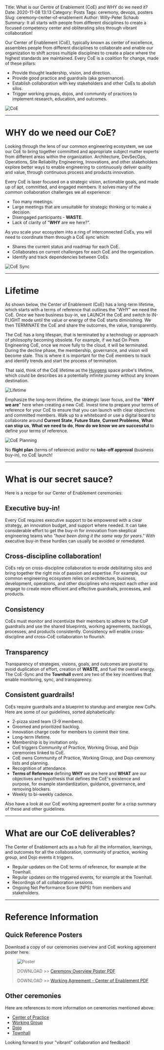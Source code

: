 Title: What is our Centre of Enablement (CoE) and WHY do we need it?
Date: 2020-11-08 13:13
Category: Posts
Tags: ceremony, devops, posters
Slug: ceremony-center-of-enablement
Author: Willy-Peter Schaub
Summary: It all starts with people from different disciplines to create a focused competency center and obliterating silos through vibrant collaboration!

Our Center of Enablement (CoE), typically known as center of excellence, assembles people from different disciplines to collaborate and enable our organization to shift across multiple disciplines to create a place where the highest standards are maintained. Every CoE is a coalition for change, made of these pillars: 

- Provide thought leadership, vision, and direction.
- Provide good practice and guardrails (aka governance).
- Establish collaboration with key stakeholders and other CoEs to abolish silos.
- Trigger working groups, dojos, and community of practices to implement research, education, and outcomes. 

![CoE](../images/ceremony-center-of-enablement-1.png) 

---

# WHY do we need our CoE?

Looking through the lens of our common engineering ecosystem, we use our CoE to bring together committed and appropriate subject matter experts from different areas within the organization. Architecture, DevSecOps, Operations, Site Reliability Engineering, Innovations, and other stakeholders explore better ways to enable engineering to continuously deliver quality and value, through continuous process and products innovation.

Every CoE is laser focused on a strategic vision, actionable goals, and made up of apt, committed, and engaged members. It solves many of the common collaboration challenges we all experience:

- Too many meetings.
- Large meetings that are unsuitable for strategic thinking or to make a decision.
- Disengaged participants - **WASTE**.
- Lack of clarity of "**WHY** are we here?".

As you scale your ecosystem into a ring of interconnected CoEs, you will need to coordinate them through a CoE sync which:

- Shares the current status and roadmap for each CoE.
- Collaborates on current challenges for each CoE and the organization.
- Identify and track dependencies between CoEs.

![CoE Sync](../images/ceremony-center-of-enablement-2.png) 

---

# Lifetime

As shown below, the Center of Enablement (CoE) has a long-term lifetime, which starts with a terms of reference that outlines the "WHY" we need the CoE. Once we have business buy-in, we LAUNCH the CoE and switch to IN-FLIGHT mode until the value or energy of the CoE starts diminishing. We then TERMINATE the CoE and share the outcomes, the value, transparently.

The CoE has a long lifespan, that is terminated by a technology or approach of philosophy becoming obsolete. For example, if we had On Prem Engineering CoE, once we move fully to the cloud, it will be terminated. During the decline phase, the membership, governance, and vision will become stale. This is where it is important for the CoE members to track and identify trends and start the process of termination.

That said, think of the CoE lifetime as the [Huygens](https://en.wikipedia.org/wiki/Huygens_(spacecraft)) space probe's lifetime, which could be describes as a potentially infinite journey without any known destination.

![Lifetime](../images/ceremony-center-of-enablement-lifetime.png) 

Emphasize the long-term lifetime, the strategic laser focus, and the "**WHY we are**" here when creating a new CoE. Invest time to prepare your terms of reference for your CoE to ensure that you can launch with clear objectives and committed members. Walk up to a whiteboard or use a digital board to collaborate around **Current State**, **Future State**, **Current Problems**, **What can stop us**, **What we need to do**, **How do we know we are successful** to define your terms of reference.

![CoE Planning](../images/ceremony-center-of-enablement-3.png) 

No **flight plan** (terms of reference) and/or no **take-off approval** (business buy-in), no CoE launch!

---

# What is our secret sauce?

Here is a recipe for our Center of Enablement ceremonies:

## Executive buy-in!

Every CoE requires executive support to be empowered with a clear strategy, an innovation budget, and support where needed. It can take considerable effort to get the buy-in for innovation from skeptical engineering teams who _"have been doing it the same way for years."_ With executive buy-in these hurdles can usually be avoided or remediated.

## Cross-discipline collaboration!

CoEs rely on cross-discipline collaboration to erode debilitating silos and bring together the right mix of passion and expertise. For example, our common engineering ecosystem relies on architecture, business, development, operations, and other disciplines who respect each other and engage to create more efficient and effective guardrails, processes, and products.

## Consistency

CoEs must monitor and incentivize their members to adhere to the CoP guardrails and use the shared blueprints, working agreements, backlogs, processes, and products consistently. Consistency will enable cross-discipline and cross-CoE collaboration to flourish. 

## Transparency 

Transparency of strategies, visions, goals, and outcomes are pivotal to avoid duplication of effort, creation of **WASTE**, and fuel the overall energy. The CoE-Sync and the **Townhall** event are two of the key incentives that enable monitoring, sync, and transparency.

## Consistent guardrails!

CoEs require guardrails and a blueprint to standup and energize new CoPs. Here are some of our guidelines, sorted alphabetically:

- 2-pizza sized team (3-9 members).
- Groomed and prioritized backlog.
- Innovation charge code for members to commit their time.
- Long-term lifetime.
- Membership is by invitation only.
- CoE triggers Community of Practice, Working Group, and Dojo ceremonies linked to CoE.
- CoE owns Community of Practice, Working Group, and Dojo ceremony lists and planning.
- Recognition of attendance.
- **Terms of Reference** defining **WHY** we are here and **WHAT** are our objectives and hypothesis that defines the CoE's existence and purpose, for example standardization, guidance, governance, and removing blockers.
- Weekly to bi-weekly cadence.

Also have a look at our CoE working agreement poster for a crisp summary of these and other guidelines.

---

# What are our CoE deliverables?

The Center of Enablement acts as a hub for all the information, learnings, and outcomes for all the collaboration, community of practice, working group, and Dojo events it triggers. 

- Regular updates on the CoE terms of reference, for example at the Townhall.
- Regular updates on the triggered events, for example at the Townhall.
- Recordings of all collaboration sessions.
- Ongoing Net Performance Score (NPS) from members and stakeholders.

---

# Reference Information

## Quick Reference Posters

Download a copy of our ceremonies overview and CoE working agreement poster here:

> ![Poster](../images/moving-hundreds-of-pipeline-snowflakes-qr-1-2.png)
>
> DOWNLOAD >> [Ceremony Overview Poster PDF](/documents/working-agreement-ceremonies-overview.pdf)
>
> DOWNLOAD >> [Working Agreement - Center of Enablement PDF](/documents/working-agreement-ceremony-center-of-enablement.pdf)

## Other ceremonies

Here are references to more information on ceremonies mentioned above:

- [Center of Practice](../images/coming-soon.png)
- [Working Group](../images/coming-soon.png)
- [Dojo](../images/coming-soon.png)
- [Townhall](../images/coming-soon.png)

Looking forward to your "vibrant" collaboration and feedback!

